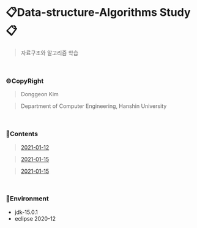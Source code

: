 # 📋Data-structure-Algorithms Study📋
> 자료구조와 알고리즘 학습

<br>

### ©CopyRight
> Donggeon Kim

> Department of Computer Engineering, Hanshin University

<br>

### 📒Contents
> [2021-01-12](https://github.com/DongGeon0908/Data-Structure-And-Algorithm/tree/master/2021%2001%2012)

> [2021-01-15](https://github.com/DongGeon0908/Data-Structure-And-Algorithm/tree/master/2021%2001%2015)

> [2021-01-15](https://github.com/DongGeon0908/Data-Structure-And-Algorithm/tree/master/2021%2001%2018)


<br>

### 🔧Environment
  - jdk-15.0.1
  - eclipse 2020-12

<br>

